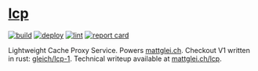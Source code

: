 # [lcp](https://mattglei.ch/lcp)

[![build](https://github.com/gleich/lcp/actions/workflows/build.yml/badge.svg)](https://github.com/gleich/lcp/actions/workflows/build.yml)
[![deploy](https://github.com/gleich/lcp/actions/workflows/deploy.yml/badge.svg)](https://github.com/gleich/lcp/actions/workflows/deploy.yml)
[![lint](https://github.com/gleich/lcp/actions/workflows/lint.yml/badge.svg)](https://github.com/gleich/lcp/actions/workflows/lint.yml)
[![report card](https://goreportcard.com/badge/go.mattglei.ch/lcp)](https://goreportcard.com/report/go.mattglei.ch/lcp)

Lightweight Cache Proxy Service. Powers [mattglei.ch](https://mattglei.ch). Checkout V1 written in rust: [gleich/lcp-1](https://github.com/gleich/lcp-1). Technical writeup available at [mattglei.ch/lcp](https://mattglei.ch/writing/lcp).
